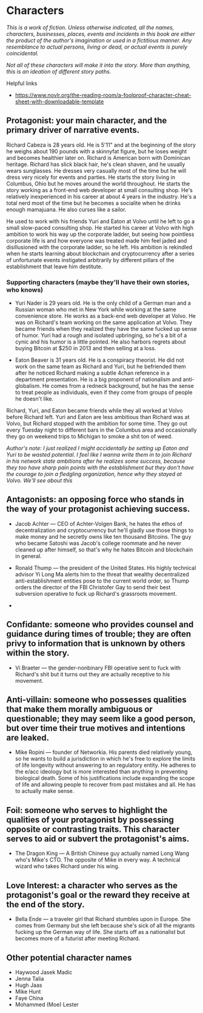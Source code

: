# Characters
*This is a work of fiction. Unless otherwise indicated, all the names, characters, businesses, places, events and incidents in this book are either the product of the author's imagination or used in a fictitious manner. Any resemblance to actual persons, living or dead, or actual events is purely coincidental.*

*Not all of these characters will make it into the story. More than anything, this is an ideation of different story paths.*

Helpful links
* https://www.novlr.org/the-reading-room/a-foolproof-character-cheat-sheet-with-downloadable-template

## Protagonist: your main character, and the primary driver of narrative events.
Richard Cabeza is 28 years old. He is 5'11" and at the beginning of the story he weighs about 190 pounds with a skinnyfat figure, but he loses weight and becomes healthier later on. Richard is American born with Dominican heritage. Richard has slick black hair, he's clean shaven, and he usually wears sunglasses. He dresses very casually most of the time but he will dress very nicely for events and parties. He starts the story living in Columbus, Ohio but he moves around the world throughout. He starts the story working as a front-end web developer at small consulting shop. He's relatively inexperienced in his career at about 4 years in the industry. He's a total nerd most of the time but he becomes a socialite when he drinks enough mamajuana. He also curses like a sailor.

He used to work with his friends Yuri and Eaton at Volvo until he left to go a small slow-paced consulting shop. He started his career at Volvo with high ambition to work his way up the corporate ladder, but seeing how pointless corporate life is and how everyone was treated made him feel jaded and disillusioned with the corporate ladder, so he left. His ambition is rekindled when he starts learning about blockchain and cryptocurrency after a series of unfortunate events instigated arbitrarily by different pillars of the establishment that leave him destitute.

### Supporting characters (maybe they'll have their own stories, who knows)
* Yuri Nader is 29 years old. He is the only child of a German man and a Russian woman who met in New York while working at the same convenience store. He works as a back-end web developer at Volvo. He was on Richard's team working on the same application at Volvo. They became friends when they realized they have the same fucked up sense of humor. Yuri had a rough and isolated upbringing, so he's a bit of a cynic and his humor is a little pointed. He also harbors regrets about buying Bitcoin at $250 in 2013 and then selling at a loss.

* Eaton Beaver is 31 years old. He is a conspiracy theorist. He did not work on the same team as Richard and Yuri, but he befriended them after he noticed Richard making a subtle 4chan reference in a department presentation. He is a big proponent of nationalism and anti-globalism. He comes from a redneck background, but he has the sense to treat people as individuals, even if they come from groups of people he doesn't like. 

Richard, Yuri, and Eaton became friends while they all worked at Volvo before Richard left. Yuri and Eaton are less ambitious than Richard was at Volvo, but Richard stopped with the ambition for some time. They go out every Tuesday night to different bars in the Columbus area and occasionally they go on weekend trips to Michigan to smoke a shit ton of weed. 

*Author's note: I just realized I might accidentally be setting up Eaton and Yuri to be wasted potential. I feel like I wanna write them in to join Richard in his network state ambitions after he realizes some success, because they too have sharp pain points with the establishment but they don't have the courage to join a fledgling organization, hence why they stayed at Volvo. We'll see about this*

## Antagonists: an opposing force who stands in the way of your protagonist achieving success.
* Jacob Achter — CEO of Achter-Volgen Bank, he hates the ethos of decentralization and cryptocurrency but he'll gladly use those things to make money and he secretly owns like ten thousand Bitcoins. The guy who became Satoshi was Jacob's college roommate and he never cleaned up after himself, so that's why he hates Bitcoin and blockchain in general. 

* Ronald Thump — the president of the United States. His highly technical advisor Yi Long Ma alerts him to the threat that wealthy decentralized anti-establishment entities pose to the current world order, so Thump orders the director of the FBI Christofer Gay to send their best subversion operative to fuck up Richard's grassroots movement.
<!-- Antoine Gonzalez — the secretary general of the United Nations. We'll make him the ultimate bad guy advocating for the nation states to crush Richard's network state -->

* 

## Confidante: someone who provides counsel and guidance during times of trouble; they are often privy to information that is unknown by others within the story.
* Vi Braeter — the gender-nonbinary FBI operative sent to fuck with Richard's shit but it turns out they are actually receptive to his movement. 

## Anti-villain: someone who possesses qualities that make them morally ambiguous or questionable; they may seem like a good person, but over time their true motives and intentions are leaked.
* Mike Ropini — founder of Networkia. His parents died relatively young, so he wants to build a jurisdiction in which he's free to explore the limits of life longevity without answering to an regulatory entity. He adheres to the e/acc ideology but is more interested than anything in preventing biological death. Some of his justifications include expanding the scope of life and allowing people to recover from past mistakes and all. He has to actually make sense. 

## Foil: someone who serves to highlight the qualities of your protagonist by possessing opposite or contrasting traits. This character serves to aid or subvert the protagonist's aims.
* The Dragon King — A British Chinese guy actually named Long Wang who's Mike's CTO. The opposite of Mike in every way.  A technical wizard who takes Richard under his wing.

## Love Interest: a character who serves as the protagonist's goal or the reward they receive at the end of the story.
* Bella Ende — a traveler girl that Richard stumbles upon in Europe. She comes from Germany but she left because she's sick of all the migrants fucking up the German way of life. She starts off as a nationalist but becomes more of a futurist after meeting Richard. 

## Other potential character names
* Haywood Jasek Madic
* Jenna Talia
* Hugh Jaas
* Mike Hunt
* Faye China
* Mohammed (Moe) Lester